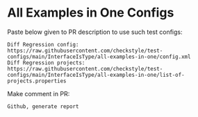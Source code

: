 # All Examples in One Configs
Paste below given to PR description to use such test configs:
```
Diff Regression config: https://raw.githubusercontent.com/checkstyle/test-configs/main/InterfaceIsType/all-examples-in-one/config.xml
Diff Regression projects: https://raw.githubusercontent.com/checkstyle/test-configs/main/InterfaceIsType/all-examples-in-one/list-of-projects.properties
```
Make comment in PR:
```
Github, generate report
```
